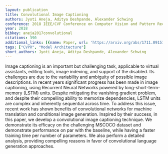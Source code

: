 ```yaml
---
layout: publication
title: Convolutional Image Captioning
authors: Jyoti Aneja, Aditya Deshpande, Alexander Schwing
conference: 2018 IEEE/CVF Conference on Computer Vision and Pattern Recognition
year: 2018
bibkey: aneja2017convolutional
citations: 390
additional_links: [{name: Paper, url: 'https://arxiv.org/abs/1711.09151'}]
tags: ["CVPR", "Model Architecture"]
short_authors: Jyoti Aneja, Aditya Deshpande, Alexander Schwing
---
```

Image captioning is an important but challenging task, applicable to virtual
assistants, editing tools, image indexing, and support of the disabled. Its
challenges are due to the variability and ambiguity of possible image
descriptions. In recent years significant progress has been made in image
captioning, using Recurrent Neural Networks powered by long-short-term-memory
(LSTM) units. Despite mitigating the vanishing gradient problem, and despite
their compelling ability to memorize dependencies, LSTM units are complex and
inherently sequential across time. To address this issue, recent work has shown
benefits of convolutional networks for machine translation and conditional
image generation. Inspired by their success, in this paper, we develop a
convolutional image captioning technique. We demonstrate its efficacy on the
challenging MSCOCO dataset and demonstrate performance on par with the
baseline, while having a faster training time per number of parameters. We also
perform a detailed analysis, providing compelling reasons in favor of
convolutional language generation approaches.